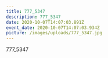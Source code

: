 ```yaml
---
title: 777_5347
description: 777_5347
date: 2020-10-07T14:07:03.891Z
event_date: 2020-10-07T14:07:03.934Z
picture: /images/uploads/777_5347.jpg
---
```

777_5347
